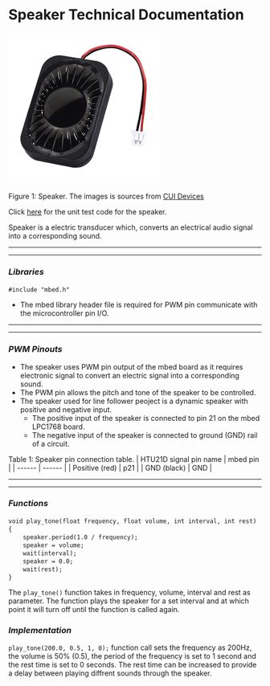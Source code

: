# Speaker Technical Documentation 

![Image of speaker](Final_Report/Images/speaker_image.png)

Figure 1: Speaker. The images is sources from [CUI Devices](https://jp.cuidevices.com)

Click [here](Product_Development/Software/Component_Unit_Test/speaker_unit_code.c) for the unit test code for the speaker. 

Speaker is a electric transducer which, converts an electrical audio signal into a corresponding sound.

---
---

### _Libraries_

`#include "mbed.h"`

- The mbed library header file is required for PWM pin communicate with the microcontroller pin I/O.

---
---

### _PWM Pinouts_

- The speaker uses PWM pin output of the mbed board as it requires electronic signal to convert an electric signal into a corresponding sound. 
- The PWM pin allows the pitch and tone of the speaker to be controlled.  
- The speaker used for line follower peoject is a dynamic speaker with positive and negative input. 
    - The positive input of the speaker is connected to pin 21 on the mbed LPC1768 board. 
    - The negative input of the speaker is connected to ground (GND) rail of a circuit. 

Table 1: Speaker pin connection table. 
| HTU21D signal pin name | mbed pin |
| ------ | ------ |
| Positive (red) | p21 |
| GND (black) | GND |

---
---

### _Functions_

```
void play_tone(float frequency, float volume, int interval, int rest) {
    speaker.period(1.0 / frequency);
    speaker = volume;
    wait(interval);
    speaker = 0.0;
    wait(rest);
}
```
The `play_tone()` function takes in frequency, volume, interval and rest as parameter. The function plays the speaker for a set interval and at which point it will turn off until the function is called again. 

### _Implementation_

`play_tone(200.0, 0.5, 1, 0);` function call sets the frequency as 200Hz, the volume is 50% (0.5), the period of the frequency is set to 1 second and the rest time is set to 0 seconds. The rest time can be increased to provide a delay between playing diffrent sounds through the speaker.
